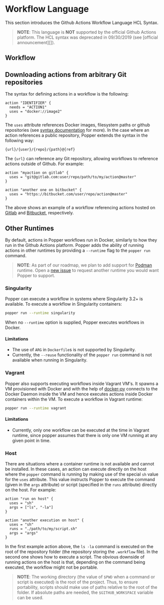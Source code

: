 # Workflow Language

This section introduces the Github Actions Workflow Language HCL 
Syntax.

> **NOTE**: This language is **NOT** supported by the official Github 
> Actions platform. The HCL syntax was deprecated in 09/30/2019 (see 
> [official announcement][]).

## Workflow

## Downloading actions from arbitrary Git repositories

The syntax for defining actions in a workflow is the following:

```hcl
action "IDENTIFIER" {
  needs = "ACTION1"
  uses = "docker://image2"
}
```

The `uses` attribute references Docker images, filesystem paths or 
github repositories (see [syntax documentation][gha-syntax-doc] for 
more). In the case where an action references a public repository, 
Popper extends the syntax in the following way:

```
{url}/{user}/{repo}/{path}@{ref}
```

The `{url}` can reference any Git repository, allowing workflows to 
reference actions outside of Github. For example:

```
action "myaction on gitlab" {
  uses = "git@gitlab.com:user/repo/path/to/my/action@master"
}

action "another one on bitbucket" {
  uses = "https://bitbucket.com/user/repo/action@master"
}
```

The above shows an example of a workflow referencing actions hosted on 
[Gitlab](https://gitlab.com) and [Bitbucket](https://bitbucket.org), 
respectively.

## Other Runtimes

By default, actions in Popper workflows run in Docker, similarly to 
how they run in the Github Actions platform. Popper adds the ability 
of running actions in other runtimes by providing a `--runtime` flag 
to the `popper run` command.

> **NOTE**: As part of our roadmap, we plan to add support for
> [Podman](https://podman.io/) runtime. Open a [new
> issue](https://github.com/systemslab/popper/issues/new) to request 
> another runtime you would want Popper to support.

### Singularity

Popper can execute a workflow in systems where Singularity 3.2+ is 
available. To execute a workflow in Singularity containers:

```bash
popper run --runtime singularity
```

When no `--runtime` option is supplied, Popper executes workflows in 
Docker.

#### Limitations

  * The use of `ARG` in `Dockerfile`s is not supported by Singularity.
  * Currently, the `--reuse` functionality of the `popper run` command 
    is not available when running in Singularity.

### Vagrant

Popper also supports executing workflows inside Vagrant VM's.
It spawns a VM provisioned with Docker and with the help of
[docker-py](https://docker-py.readthedocs.io/en/stable/index.html#)
connects to the Docker Daemon inside the VM and hence executes actions inside
Docker containers within the VM. To execute a workflow in Vagrant runtime:

```bash
popper run --runtime vagrant
```

#### Limitations

  * Currently, only one workflow can be executed at the time in
    Vagrant runtime, since popper assumes that there is only one
    VM running at any given point in time.


### Host

There are situations where a container runtime is not available and 
cannot be installed. In these cases, an action can execute directly on 
the host where the `popper` command is running by making use of the 
special `sh` value for the `uses` attribute. This value instructs 
Popper to execute the command (given in the `args` attribute) or 
script (specified in the `runs` attribute) directly on the host. For 
example:

```hcl
action "run on host" {
  uses = "sh"
  args = ["ls", "-la"]
}

action "another execution on host" {
  uses = "sh"
  runs = "./path/to/my/script.sh"
  args = "args"
}
```

In the first example action above, the `ls -la` command is executed on 
the root of the repository folder (the repository storing the 
`.workflow` file). In the second one shows how to execute a script. 
The obvious downside of running actions on the host is that, depending 
on the command being executed, the workflow might not be portable.

> **NOTE**: The working directory (the value of `$PWD` when a command 
> or script is executed) is the root of the project. Thus, to ensure 
> portability, scripts should make use of paths relative to the root 
> of the folder. If absolute paths are needed, the `$GITHUB_WORKSPACE` 
> variable can be used.

[gha-syntax-doc]: https://developer.github.com/actions/managing-workflows/workflow-configuration-options/#using-a-dockerfile-image-in-an-action
